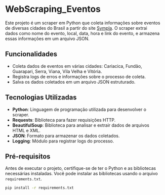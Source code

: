 # WebScraping_Eventos

Este projeto é um scraper em Python que coleta informações sobre eventos de diversas cidades do Brasil a partir do site [Sympla](https://www.sympla.com.br/). O scraper extrai dados como nome do evento, local, data, hora e link do evento, e armazena essas informações em um arquivo JSON.

## Funcionalidades

- Coleta dados de eventos em várias cidades: Cariacica, Fundão, Guarapari, Serra, Viana, Vila Velha e Vitória.
- Registra logs de erros e informações sobre o processo de coleta.
- Salva os dados coletados em um arquivo JSON estruturado.

## Tecnologias Utilizadas

- **Python**: Linguagem de programação utilizada para desenvolver o scraper.
- **Requests**: Biblioteca para fazer requisições HTTP.
- **BeautifulSoup**: Biblioteca para analisar e extrair dados de arquivos HTML e XML.
- **JSON**: Formato para armazenar os dados coletados.
- **Logging**: Módulo para registrar logs do processo.

## Pré-requisitos

Antes de executar o projeto, certifique-se de ter o Python e as bibliotecas necessárias instaladas. Você pode instalar as bibliotecas usando o arquivo `requirements.txt`.

```bash
pip install -r requirements.txt